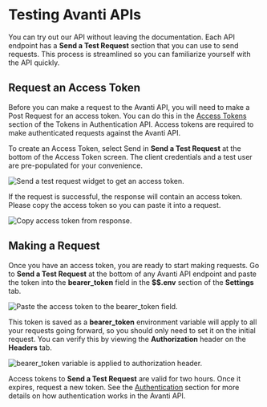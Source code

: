 # Testing Avanti APIs

You can try out our API without leaving the documentation. Each API endpoint has a **Send a Test Request** section that you can use to send requests. This process is streamlined so you can familiarize yourself with the API quickly. 

## Request an Access Token

Before you can make a request to the Avanti API, you will need to make a Post Request for an access token. You can do this in the [Access Tokens](/avanti-auth-api/token/access-token) section of the Tokens in Authentication API. Access tokens are required to make authenticated requests against the Avanti API. 

To create an Access Token, select Send in **Send a Test Request** at the bottom of the Access Token screen. The client credentials and a test user are pre-populated for your convenience. 

![Send a test request widget to get an access token.](https://firebasestorage.googleapis.com/v0/b/avanti-hcm.appspot.com/o/api-docs%2Fsend-token-request.png?alt=media&token=f6826e16-449e-4867-aa2f-b5253436623c)

If the request is successful, the response will contain an access token. Please copy the access token so you can paste it into a request.

![Copy access token from response.](https://firebasestorage.googleapis.com/v0/b/avanti-hcm.appspot.com/o/api-docs%2Fsend-token-response.png?alt=media&token=6ddc117e-0e2e-4441-8405-ddc4102a24d7)

## Making a Request

Once you have an access token, you are ready to start making requests. Go to **Send a Test Request** at the bottom of any Avanti API endpoint and paste the token into the **bearer_token** field in the **\$\$.env** section of the **Settings** tab.

![Paste the access token to the bearer_token field.](https://firebasestorage.googleapis.com/v0/b/avanti-hcm.appspot.com/o/api-docs%2Fsend-request-with-token.png?alt=media&token=7099627e-2a1e-4101-aad7-435aac6c818a)

This token is saved as a **bearer_token** environment variable will apply to all your requests going forward, so you should only need to set it on the initial request. You can verify this by viewing the **Authorization** header on the **Headers** tab.

![bearer_token variable is applied to authorization header.](https://firebasestorage.googleapis.com/v0/b/avanti-hcm.appspot.com/o/api-docs%2Fauthorization-header.png?alt=media&token=88caf679-5d3a-42b7-b00e-6481347e8e1e)

Access tokens to **Send a Test Request** are valid for two hours. Once it expires, request a new token. See the [Authentication](/auth/getting-started) section for more details on how authentication works in the Avanti API.
